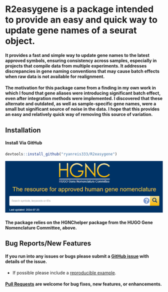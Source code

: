 # R2easygene is a package intended to provide an easy and quick way to update gene names of a seurat object.

#### It provides a fast and simple way to update gene names to the latest approved symbols, ensuring consistency across samples, especially in projects that compile data from multiple experiments. It addresses discrepancies in gene naming conventions that may cause batch effects when raw data is not available for realignment.

#### The motivation for this package came from a finding in my own work in which I found that gene aliases were introducing significant batch effect, even after integration methods were implemented. I discovered that these alternate and outdated, as well as sample-specific gene names, were a small but significant source of noise in the data. I hope that this provides an easy and relatively quick way of removing this source of variation.

## Installation
#### Install Via GitHub

```r
devtools::install_github("ryanreis333/R2easygene")
```

![Logo](images/HGNC_image.png)

#### The package relies on the HGNChelper package from the HUGO Gene Nomenclature Committee, above.

## Bug Reports/New Features

#### If you run into any issues or bugs please submit a [GitHub issue](https://github.com/ryanreis333/R2easygene/issues) with details of the issue.

- If possible please include a [reproducible example](https://reprex.tidyverse.org/). 

#### [Pull Requests](https://github.com/ryanreis333/R2easygene/pulls) are welcome for bug fixes, new features, or enhancements.
